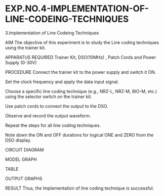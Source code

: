# EXP.NO.4-IMPLEMENTATION-OF-LINE-CODEING-TECHNIQUES

3.Implementation of Line Codeing Techniques 
  
AIM
The objective of this experiment is to study the Line coding techniques using the trainer kit.

APPARATUS REQUIRED
Trainer Kit, DSO(10MHz) , Patch Cords and Power Supply (0-30V)

PROCEDURE
Connect the trainer kit to the power supply and switch it ON.

Set the clock frequency and apply the data input signal.

Choose a specific line coding technique (e.g., NRZ-L, NRZ-M, BIO-M, etc.) using the selector switch on the trainer kit.

Use patch cords to connect the output to the DSO.

Observe and record the output waveform.

Repeat the steps for all line coding techniques.

Note down the ON and OFF durations for logical ONE and ZERO from the DSO display.

CIRCUIT DIAGRAM


MODEL GRAPH


TABLE


OUTPUT GRAPHS


RESULT
Thus, the Implementation of line coding technique is successful.
